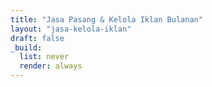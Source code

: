 ```yaml
---
title: "Jasa Pasang & Kelola Iklan Bulanan"
layout: "jasa-kelola-iklan"
draft: false
_build:
  list: never
  render: always
---
```

